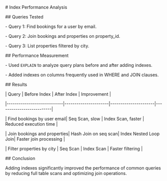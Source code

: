 \# Index Performance Analysis



\## Queries Tested



\- Query 1: Find bookings for a user by email.

\- Query 2: Join bookings and properties on property\_id.

\- Query 3: List properties filtered by city.



\## Performance Measurement



\- Used `EXPLAIN` to analyze query plans before and after adding indexes.

\- Added indexes on columns frequently used in WHERE and JOIN clauses.



\## Results



| Query                      | Before Index          | After Index           | Improvement              |

|----------------------------|----------------------|----------------------|--------------------------|

| Find bookings by user email| Seq Scan, slow       | Index Scan, faster    | Reduced execution time   |

| Join bookings and properties| Hash Join on seq scan| Index Nested Loop Join| Faster join processing   |

| Filter properties by city  | Seq Scan             | Index Scan           | Faster filtering         |



\## Conclusion



Adding indexes significantly improved the performance of common queries by reducing full table scans and optimizing join operations.



